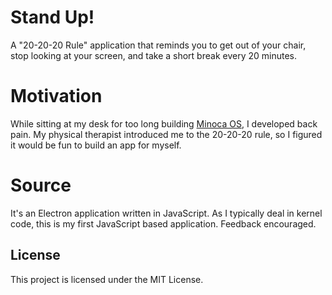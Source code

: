 # Stand Up!

A "20-20-20 Rule" application that reminds you to get out of your chair, stop
looking at your screen, and take a short break every 20 minutes.

# Motivation

While sitting at my desk for too long building
[Minoca OS](https://www.github.com/minoca/os), I developed back pain. My
physical therapist introduced me to the 20-20-20 rule, so I figured it would be
fun to build an app for myself.

# Source

It's an Electron application written in JavaScript. As I typically deal in
kernel code, this is my first JavaScript based application. Feedback encouraged.

## License

This project is licensed under the MIT License.
